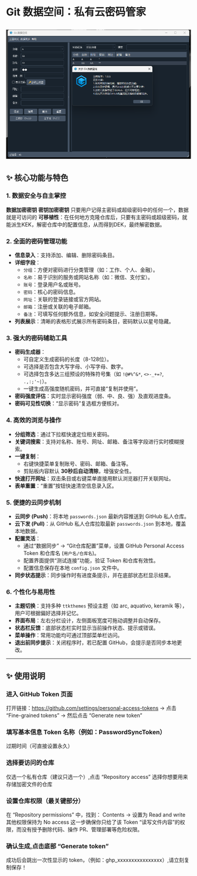# Git 数据空间：私有云密码管家


![image](https://github.com/ISimon3/Git-DataSpace/blob/main/example1.0.6.jpg)
---
## ✨ 核心功能与特色
###  1. 数据安全与自主掌控
**数据加密密钥**
**密钥加密密钥**
只要用户记得主密码或超级密码中的任何一个，数据就是可访问的
**可移植性**：在任何地方克隆仓库后，只要有主密码或超级密码，就能派生KEK，解密仓库中的配置信息，从而得到DEK，最终解密数据。
###  2. 全面的密码管理功能
*   **信息录入**：支持添加、编辑、删除密码条目。
*   **详细字段**：
    *   `分组`：方便对密码进行分类管理（如：工作、个人、金融）。
    *   `名称`：易于识别的服务或网站名称（如：微信、支付宝）。
    *   `账号`：登录用户名或账号。
    *   `密码`：核心的密码信息。
    *   `网址`：关联的登录链接或官方网站。
    *   `邮箱`：注册或关联的电子邮箱。
    *   `备注`：可填写任何额外信息，如安全问题提示、注册日期等。
*   **列表展示**：清晰的表格形式展示所有密码条目，密码默认以星号隐藏。
###  3. 强大的密码辅助工具
*   **密码生成器**：
    *   可自定义生成密码的长度（8-128位）。
    *   可选择是否包含大写字母、小写字母、数字。
    *   可选择包含多达三组预设的特殊符号集（如 `!@#%^&*`, `<>-_+=?`, `.,:;'~|`）。
    *   一键生成高强度随机密码，并可直接“复制并使用”。
*   **密码强度评估**：实时显示密码强度（弱、中、良、强）及直观进度条。
*   **密码可见性切换**：“显示密码”复选框方便核对。
###  4. 高效的浏览与操作
*   **分组筛选**：通过下拉框快速定位相关密码。
*   **关键词搜索**：支持对名称、账号、网址、邮箱、备注等字段进行实时模糊搜索。
*   **一键复制**：
    *   右键快捷菜单复制账号、密码、邮箱、备注等。
    *   剪贴板内容默认 **30秒后自动清除**，增强安全性。
*   **快速打开网址**：双击条目或右键菜单直接用默认浏览器打开关联网址。
*   **表单重置**：“重置”按钮快速清空信息录入区。
###  5. 便捷的云同步机制
*   **云同步 (Push)**：将本地 `passwords.json` 最新内容推送到 GitHub 私人仓库。
*   **云下发 (Pull)**：从 GitHub 私人仓库拉取最新 `passwords.json` 到本地，覆盖本地数据。
*   **配置灵活**：
    *   通过“数据同步” -> “Git仓库配置”菜单，设置 GitHub Personal Access Token 和仓库名 (`用户名/仓库名`)。
    *   配置界面提供“测试连接”功能，验证 Token 和仓库有效性。
    *   配置信息保存在本地 `config.json` 文件中。
*   **同步状态提示**：同步操作时有进度条提示，并在底部状态栏显示结果。
###  6. 个性化与易用性
*   **主题切换**：支持多种 `ttkthemes` 预设主题（如 arc, aquativo, keramik 等），用户可根据偏好选择并记忆。
*   **界面布局**：左右分栏设计，左侧面板宽度可拖动调整并自动保存。
*   **状态栏反馈**：底部状态栏实时显示当前操作状态、提示或错误。
*   **菜单操作**：常用功能均可通过顶部菜单栏访问。
*   **退出前同步提示**：关闭程序时，若已配置 GitHub，会提示是否同步本地更改。
---
## ✨ 使用说明
### 进入 GitHub Token 页面 
打开链接：https://github.com/settings/personal-access-tokens → 点击 “Fine-grained tokens” → 然后点击 “Generate new token”
### 填写基本信息 Token 名称（例如：PasswordSyncToken）
过期时间（可直接设置永久）
### 选择要访问的仓库
仅选一个私有仓库（建议只选一个）,点击 “Repository access” 选择你想要用来存储加密文件的仓库
### 设置仓库权限（最关键部分）
在 “Repository permissions” 中，找到：
Contents → 设置为 Read and write
其他权限保持为 No access
这一步确保你只给了该 Token “读写文件内容”的权限，而没有授予删除代码、操作 PR、管理部署等危险权限。
### 确认生成,点击底部 “Generate token”
成功后会跳出一次性显示的 token，（例如：ghp_xxxxxxxxxxxxxxxx）,请立刻复制保存！
